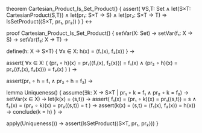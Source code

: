 theorem Cartesian_Product_Is_Set_Product() {
  assert(
    ∀S,T: Set ∧ 
    let(S×T: CartesianProduct(S,T)) ∧
    let(pr₁: S×T → S) ∧ 
    let(pr₂: S×T → T) ⇒
    IsSetProduct(⟨S×T, pr₁, pr₂⟩)
  )
} ↔

proof Cartesian_Product_Is_Set_Product() {
  setVar(X: Set) →
  setVar(f₁: X → S) →
  setVar(f₂: X → T) →
  
  define(h: X → S×T) {
    ∀x ∈ X: h(x) = ⟨f₁(x), f₂(x)⟩
  } →
  
  assert(
    ∀x ∈ X: (
      (pr₁ ∘ h)(x) = pr₁(⟨f₁(x), f₂(x)⟩) = f₁(x) ∧
      (pr₂ ∘ h)(x) = pr₂(⟨f₁(x), f₂(x)⟩) = f₂(x)
    )
  ) →
  
  assert(pr₁ ∘ h = f₁ ∧ pr₂ ∘ h = f₂) →
  
  lemma Uniqueness() {
    assume(∃k: X → S×T | pr₁ ∘ k = f₁ ∧ pr₂ ∘ k = f₂) →
    setVar(x ∈ X) →
    let(k(x) = ⟨s,t⟩) →
    assert(
      f₁(x) = (pr₁ ∘ k)(x) = pr₁(⟨s,t⟩) = s ∧
      f₂(x) = (pr₂ ∘ k)(x) = pr₂(⟨s,t⟩) = t
    ) →
    assert(k(x) = ⟨s,t⟩ = ⟨f₁(x), f₂(x)⟩ = h(x)) →
    conclude(k = h)
  } →
  
  apply(Uniqueness()) →
  assert(IsSetProduct(⟨S×T, pr₁, pr₂⟩))
}